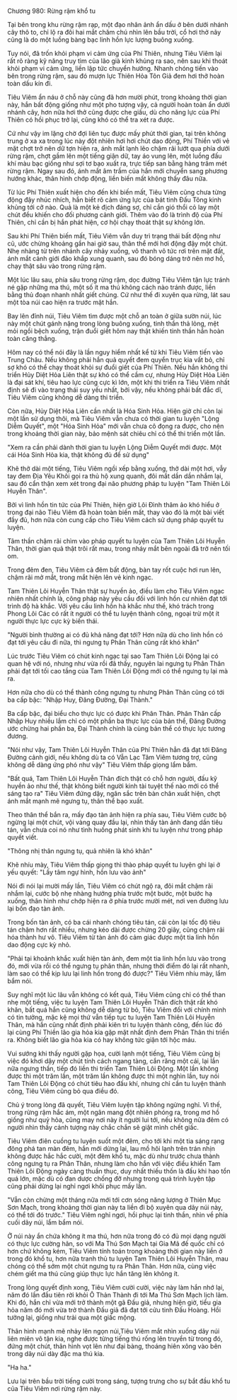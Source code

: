 




Chương 980: Rừng rậm khổ tu


Tại bên trong khu rừng rậm rạp, một đạo nhân ảnh ẩn dấu ở bên dưới nhánh cây thô to, chỉ lộ ra đôi hai mắt chăm chú nhìn lên bầu trời, cổ hơi thở nãy cũng là do một luồng bàng bạc linh hồn lực lượng buông xuống.

Tuy nói, đã trốn khỏi phạm vi cảm ứng của Phí Thiên, nhưng Tiêu Viêm lại rất rõ ràng kỹ năng truy tìm của lão già kinh khủng ra sao, nên sau khi thoát khỏi phạm vi cảm ứng, liền lập tức chuyển hướng. Nhanh chóng tiến vào bên trong rừng rậm, sau đó mượn lực Thiên Hỏa Tôn Giả đem hơi thở hoàn toàn dấu kín đi.

Tiêu Viêm ẩn náu ở chỗ này cũng đã hơn mười phút, trong khoảng thời gian này, hắn bất động giống như một pho tượng vậy, cả người hoàn toàn ẩn dưới nhánh cây, hơn nữa hơi thở cũng được che giấu, dù cho năng lực của Phí Thiên có hồi phục trở lại, cũng khó có thể tra xét ra được.

Cứ như vậy im lặng chờ đợi liên tục được mấy phút thời gian, tại trên không trung ở xa xa trong lúc này đột nhiên hơi hơi chút dao động, Phí Thiền với vẻ mặt chợt trở nên dữ tợn hiện ra, ánh mắt lạnh lẽo chậm rãi lướt qua phía dưới rừng rậm, chợt gầm lên một tiếng giận dữ, tay áo vung lên, một luồng đấu khí màu bạc giống như sợi tơ bạo xuất ra, trực tiếp san bằng hàng trăm mét rừng rậm. Ngay sau đó, ánh mắt âm trầm của hắn mới chuyển sang phương hướng khác, thân hình chớp động, liền biến mất không thấy đâu nữa.

Từ lúc Phí Thiên xuất hiện cho đến khi biến mất, Tiêu Viêm cũng chưa từng động đậy nhúc nhích, hắn biết rõ cảm ứng lực của bát tinh Đấu Tông kinh khủng tới cỡ nào. Quả là một kẻ địch đáng sợ, chỉ cần gió thổi cỏ lay một chút đều khiến cho đối phương cảnh giới. Thêm vào đó là trình độ của Phí Thiên, chỉ cần bị hắn phát hiện, cơ hội chạy thoát thật sự không lớn.

Sau khi Phí Thiên biến mất, Tiêu Viêm vẫn duy trì trạng thái bất động như cũ, ước chừng khoảng gần hai giờ sau, thân thể mới hơi động đậy một chút. Nhẹ nhàng từ trên nhánh cây nhảy xuống, vô thanh vô tức rơi trên mặt đất, ánh mắt cảnh giới đảo khắp xung quanh, sau đó bóng dáng trở nên mơ hồ, chạy thật sâu vào trong rừng rậm.

Một lúc lâu sau, phía sâu trong rừng rậm, dọc đường Tiêu Viêm tận lực tránh né gặp những ma thú, một số ít ma thú không cách nào tránh được, liền bằng thủ đoạn nhanh nhất giết chúng. Cứ như thế đi xuyên qua rừng, lát sau một tòa núi cao hiện ra trước mặt hắn.

Bay lên đỉnh núi, Tiêu Viêm tìm được một chỗ an toàn ở giữa sườn núi, lúc này một chút gánh nặng trong lòng buông xuống, tinh thần thả lỏng, mệt mỏi ngồi bệch xuống, trận đuổi giết hôm nay thật khiến tinh thần hắn hoàn toàn căng thẳng.

Hôm nay có thể nói đây là lần nguy hiểm nhất kể từ khi Tiêu Viêm tiến vào Trung Châu. Nếu không phải hắn quả quyết đem quyển trục kia vất bỏ, chỉ sợ khó có thể chạy thoát khỏi sự đuổi giết của Phí Thiên. Nếu hắn không thi triển Hủy Diệt Hỏa Liên thật sự khó có thể cầm cự, nhưng Hủy Diệt Hỏa Liên là đại sát khí, tiêu hao lực cũng cực kì lớn, một khi thi triển ra Tiêu Viêm nhất định sẽ đi vào trạng thái suy yếu nhất, bởi vậy, nếu không phải bất đắc dĩ, Tiêu Viêm cũng không dễ dàng thi triển.

Còn nữa, Hủy Diệt Hỏa Liên cần nhất là Hóa Sinh Hỏa. Hiện giờ chỉ còn lại một lần sử dụng thôi, mà Tiêu Viêm vẫn chưa có thời gian tu luyện "Lộng Diễm Quyết", một "Hóa Sinh Hỏa" mới vẫn chưa cô đọng ra được, cho nên trong khoảng thời gian này, bảo mệnh sát chiêu chỉ có thể thi triển một lần.

"Xem ra cần phải dành thời gian tu luyện Lộng Diễm Quyết mới được. Một cái Hóa Sinh Hỏa kia, thật không đủ để sử dụng"

Khẽ thở dài một tiếng, Tiêu Viêm ngồi xếp bằng xuống, thở dài một hơi, vẫy tay đem Địa Yêu Khôi gọi ra thủ hộ xung quanh, đôi mắt dần dần nhắm lại, sau đó cẩn thận xem xét trong đại não phương pháp tu luyện "Tam Thiên Lôi Huyễn Thân".

Bởi vì linh hồn tin tức của Phí Thiên, hiện giờ Lôi Đình thâm ảo khó hiểu ở trong đại não Tiêu Viêm đã hoàn toàn biến mất, thay vào đó là một bài viết đầy đủ, hơn nữa còn cung cấp cho Tiêu Viêm cách sử dụng pháp quyết tu luyện.

Tâm thần chậm rãi chìm vào pháp quyết tu luyện của Tam Thiên Lôi Huyễn Thân, thời gian quả thật trôi rất mau, trong nháy mắt bên ngoài đã trở nên tối om.

Trong đêm đen, Tiêu Viêm cả đêm bất động, bàn tay rốt cuộc hơi run lên, chậm rãi mở mắt, trong mắt hiện lên vẻ kinh ngạc.

Tam Thiên Lôi Huyễn Thân thật sự huyền ảo, điều làm cho Tiêu Viêm ngạc nhiên nhất chính là, công pháp này yêu cầu đối với linh hồn cư nhiên đạt tới trình độ hà khắc. Với yêu cầu linh hồn hà khắc như thế, khó trách trong Phong Lôi Các có rất ít người có thể tu luyện thành công, ngoại trừ một ít người thực lực cực kỳ biến thái.

"Người bình thường ai có đủ khả năng đạt tới? Hơn nữa dù cho linh hồn có đạt tới yêu cầu đi nữa, thì ngưng tụ Phân Thân cũng rất khó khăn"

Lúc trước Tiêu Viêm có chút kinh ngạc tại sao Tam Thiên Lôi Động lại có quan hệ với nó, nhưng như vừa rồi đã thấy, nguyên lai ngưng tụ Phân Thân phải đạt tới tối cao tầng của Tam Thiên Lôi Động mới có thể ngưng tụ lại mà ra.

Hơn nữa cho dù có thể thành công ngưng tụ nhưng Phân Thân cũng có tới ba cấp bậc: "Nhập Huy, Đăng Đường, Đại Thành."

Ba cấp bậc, đại biểu cho thực lực có được khi Phân Thân. Phân Thân cấp Nhập Huy nhiều lắm chỉ có một phần ba thực lực của bản thể, Đăng Đường ước chừng hai phần ba, Đại Thành chính là cùng bản thể có thực lực tương đương.

"Nói như vậy, Tam Thiên Lôi Huyễn Thân của Phí Thiên hẳn đã đạt tới Đăng Đường cảnh giới, nếu không dù ta có Vẫn Lạc Tâm Viêm tương trợ, cũng không dễ dàng ứng phó như vậy" Tiêu Viêm thấp giọng lẩm bẩm.

"Bất quá, Tam Thiên Lôi Huyễn Thân đích thật có chỗ hơn người, đấu kỹ huyền ảo như thế, thật không biết người kinh tài tuyệt thế nào mới có thể sáng tạo ra" Tiêu Viêm đứng dậy, ngân sắc trên bàn chân xuất hiện, chợt ánh mắt mạnh mẽ ngưng tụ, thân thể bạo xuất.

Theo thân thể bắn ra, mấy đạo tàn ảnh hiện ra phía sau, Tiêu Viêm cước bộ ngừng lại một chút, vội vàng quay đầu lại, nhìn thấy tàn ảnh đang dần tiêu tán, vẫn chưa coi nó như tình huống phát sinh khi tu luyện như trong pháp quyết viết.

"Thông nhị thân ngưng tụ, quả nhiên là khó khăn"

Khẽ nhíu mày, Tiêu Viêm thấp giọng thì thào pháp quyết tu luyện ghi lại ở yếu quyết: "Lấy tâm ngự hình, hồn lưu vào ảnh"

Nói đi nói lại mười mấy lần, Tiêu Viêm có chút ngộ ra, đôi mắt chậm rãi nhắm lại, cước bộ nhẹ nhàng hướng phía trước một bước, một bước hạ xuống, thân hình như chớp hiện ra ở phía trước mười mét, nơi ven đường lưu lại bốn đạo tàn ảnh.

Trong bốn tàn ảnh, có ba cái nhanh chóng tiêu tán, cái còn lại tốc độ tiêu tán chậm hơn rất nhiều, nhưng kéo dài được chừng 20 giây, cũng chậm rãi hóa thành hư vô. Tiêu Viêm từ tàn ảnh đó cảm giác được một tia linh hồn dao động cực kỳ nhỏ.

"Phải tại khoảnh khắc xuất hiện tàn ảnh, đem một tia linh hồn lưu vào trong đó, mới vừa rồi có thể ngưng tụ phân thân, nhưng thời điểm đó lại rất nhanh, làm sao có thể kịp lưu lại linh hồn trong đó được?" Tiêu Viêm nhíu mày, lẩm bẩm nói.

Suy nghĩ một lúc lâu vẫn không có kết quả, Tiêu Viêm cũng chỉ có thể than nhẹ một tiếng, việc tu luyện Tam Thiên Lôi Huyễn Thân đích thật rất khó khăn, bất quá hắn cũng không dễ dàng từ bỏ, Tiêu Viêm đối với chính mình có tin tưởng, mặc kệ mọi thứ vẫn tiếp tục tu luyện Tam Thiên Lôi Huyễn Thân, mà hắn cũng nhất định phải kiên trì tu luyện thành công, đến lúc đó lại cùng Phí Thiền lão gia hỏa kia gặp mặt nhất định đem Phân Thân thi triển ra. Không biết lão gia hỏa kia có hay không tức giận tới hộc máu.

Vui sướng khi thấy người gặp họa, cười lạnh một tiếng, Tiêu Viêm cũng bị việc đó khơi dậy một chút tính cách ngang tàng, cắn răng một cái, lại lần nữa ngưng thần, tiếp đó liền thi triển Tam Thiên Lôi Động. Một lần không được thì một trăm lần, một trăm lần không được thì một nghìn lần, tuy nói Tam Thiên Lôi Động có chút tiêu hao đấu khí, nhưng chỉ cần tu luyện thành công, Tiêu Viêm cũng bỏ qua điều đó.

Chủ ý trong lòng đã quyết, Tiêu Viêm luyện tập không ngừng nghỉ. Vì thế, trong rừng rậm hắc ám, một ngân mang đột nhiên phóng ra, trong mơ hồ giống như quỷ hỏa, cũng may nơi này ít người lui tới, nếu không nửa đêm có người nhìn thấy cảnh tượng này chắc chắn sẽ giật mình chết giấc.

Tiêu Viêm điên cuồng tu luyện suốt một đêm, cho tới khi một tia sáng rạng đông phá tan màn đêm, hắn mới dừng lại, lau mồ hôi lạnh trên trán nhịn không được hắc hắc cười, một đêm khổ tu, mặc dù như trước chưa thành công ngưng tụ ra Phân Thân, nhưng làm cho hắn với việc điều khiển Tam Thiên Lôi Động ngày càng thuần thục, duy nhất thiếu thốn là đấu khi hao tổn quá lớn, mặc dù có đan dược chống đỡ nhưng trong quá trình luyện tập cũng phải dừng lại nghỉ ngơi khôi phục mấy lần.

"Vẫn còn chừng một tháng nữa mới tới cơn sóng năng lượng ở Thiên Mục Sơn Mạch, trong khoảng thời gian này ta liền đi bộ xuyên qua dãy núi này, có thể tới đó trước." Tiêu Viêm nghỉ ngơi, hồi phục lại tinh thần, nhìn về phía cuối dãy núi, lẩm bẩm nói.

Ở núi này ẩn chứa không ít ma thú, hơn nữa trong đó có đủ mọi dạng người có thực lực cường hãn, so với Ma Thú Sơn Mạch tại Gia Mã đế quốc chỉ có hơn chứ không kém, Tiêu Viêm tính toán trong khoảng thời gian này liền ở trong đó khổ tu, hơn nữa tranh thủ tu luyện Tam Thiên Lôi Huyễn Thân, mau chóng có thể sớm một chút ngưng tụ ra Phân Thân. Hơn nữa, cùng việc chém giết ma thú cũng giúp thực lực hắn tăng lên không ít.

Trong lòng quyết định xong, Tiêu Viêm cười cười, việc này làm hắn nhớ lại, năm đó lần đầu tiên rời khỏi Ô Thản Thành đi tới Ma Thú Sơn Mạch lịch lãm. Khi đó, hắn chỉ vừa mới trở thành một gã Đấu giả, nhưng hiện giờ, tiểu gia hỏa năm đó mới vừa trở thành Đấu giả đã đạt tới cửu tinh Đấu Hoàng. Hồi tưởng lại, giống như trải qua một giấc mộng.

Thân hình mạnh mẽ nhảy lên ngọn núi,Tiêu Viêm mắt nhìn xuống dãy núi liên miên vô tận kia, nghe được từng tiếng thú rống lên truyền từ trong đó, đứng một chút, thân hình vọt lên như đại bàng, thoáng hiên xông vào bên trong dãy núi dày đặc ma thú kia.

"Ha ha."

Lưu lại trên bầu trời tiếng cười trong sáng, tượng trưng cho sự bắt đầu khổ tu của Tiêu Viêm nơi rừng rậm này.




